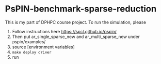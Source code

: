 # PsPIN-benchmark-sparse-reduction
This is my part of DPHPC course project.
To run the simulation, please
1. Follow instructions here https://spcl.github.io/pspin/
2. Then put ar_single_sparse_new and ar_multi_sparse_new under pspin/examples/
3. source [environment variables]
4. `make deploy driver`
5. run